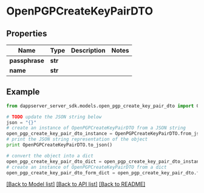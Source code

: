 # OpenPGPCreateKeyPairDTO


## Properties

Name | Type | Description | Notes
------------ | ------------- | ------------- | -------------
**passphrase** | **str** |  | 
**name** | **str** |  | 

## Example

```python
from dappserver_server_sdk.models.open_pgp_create_key_pair_dto import OpenPGPCreateKeyPairDTO

# TODO update the JSON string below
json = "{}"
# create an instance of OpenPGPCreateKeyPairDTO from a JSON string
open_pgp_create_key_pair_dto_instance = OpenPGPCreateKeyPairDTO.from_json(json)
# print the JSON string representation of the object
print OpenPGPCreateKeyPairDTO.to_json()

# convert the object into a dict
open_pgp_create_key_pair_dto_dict = open_pgp_create_key_pair_dto_instance.to_dict()
# create an instance of OpenPGPCreateKeyPairDTO from a dict
open_pgp_create_key_pair_dto_form_dict = open_pgp_create_key_pair_dto.from_dict(open_pgp_create_key_pair_dto_dict)
```
[[Back to Model list]](../README.md#documentation-for-models) [[Back to API list]](../README.md#documentation-for-api-endpoints) [[Back to README]](../README.md)


